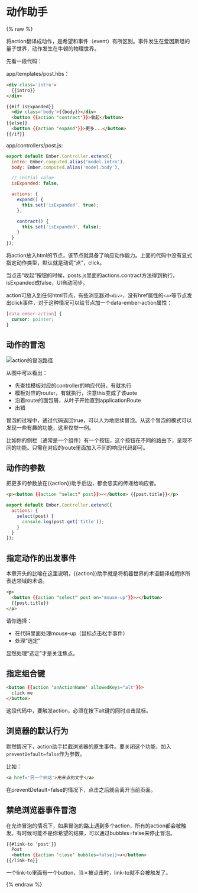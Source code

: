 # 动作助手

{% raw %}

将action翻译成动作，是希望和事件（event）有所区别。事件发生在爱因斯坦的量子世界，动作发生在牛顿的物理世界。

先看一段代码：

app/templates/post.hbs：
```html
<div class='intro'>
  {{intro}}
</div>

{{#if isExpanded}}
  <div class='body'>{{body}}</div>
  <button {{action 'contract'}}>收起</button>
{{else}}
  <button {{action 'expand'}}>更多...</button>
{{/if}}

```
app/controllers/post.js:
```javascript
export default Ember.Controller.extend({
  intro: Ember.computed.alias('model.intro'),
  body: Ember.computed.alias('model.body'),

  // initial value
  isExpanded: false,

  actions: {
    expand() {
      this.set('isExpanded', true);
    },

    contract() {
      this.set('isExpanded', false);
    }
  }
});
```
将action放入html的节点，该节点就具备了响应动作能力。上面的代码中没有显式指定动作类型，默认就是动词“点”，click。

当点击“收起”按钮的时候，posts.js里面的actions.contract方法得到执行，isExpanded成false，UI自动同步。

action可放入到任何html节点，有些浏览器对```<div>```，没有href属性的```<a>```等节点发出click事件，对于这种情况可以给节点加一个data-ember-action属性：
```css
[data-ember-action] {
  cursor: pointer;
}
```

## 动作的冒泡

![action的冒泡路径][action-bubbling]

从图中可以看出：

* 先查找模板对应的controller的响应代码，有就执行
* 模板对应的router，有就执行，注意this变成了该uote
* 沿着route的面包屑，从叶子开始直到applicationRoute
* 出错

冒泡的过程中，通过代码返回true，可以人为地继续冒泡。从这个冒泡的模式可以发现一些有趣的功能，这里仅举一例。

比如你的侧栏（通常是一个组件）有一个按钮，这个按钮在不同的路由下，呈现不同的功能。只需在对应的route里面加入不同的响应代码即可。

## 动作的参数
把更多的参数放在{{action}}助手后边，都会忠实的传递给响应者。
```html
<p><button {{action "select" post}}>✓</button> {{post.title}}</p>
```
```javascript
export default Ember.Controller.extend({
  actions: {
    select(post) {
      console.log(post.get('title'));
    }
  }
});
```
## 指定动作的出发事件

本章开头的比喻在这里说明，{{action}}助手就是将机器世界的术语翻译成程序所表达领域的术语。

```html
<p>
  <button {{action "select" post on="mouse-up"}}>✓</button>
  {{post.title}}
</p>
```

请你选择：

* 在代码里面处理mouse-up（鼠标点击松手事件）
* 处理“选定”

显然处理“选定”才是关注焦点。

## 指定组合键
```html
<button {{action 'anActionName' allowedKeys="alt"}}>
  click me
</button>
```
这段代码中，要触发action，必须在按下alt键的同时点击鼠标。

## 浏览器的默认行为

默然情况下，action助手拦截浏览器的原生事件。要关闭这个功能，加入```preventDefault=false```作为参数。

比如：
```html
<a href="另一个网站">用来点的文字</a>
```

在preventDefault=false的情况下，点击之后就会离开当前页面。


## 禁绝浏览器事件冒泡

在允许冒泡的情况下，如果冒泡的路上遇到多个action，所有的action都会被触发。有时候可能不是你希望的结果，可以通过bubbles=false来停止冒泡。
```html
{{#link-to 'post'}}
  Post
  <button {{action 'close' bubbles=false}}>✗</button>
{{/link-to}}
```
一个link-to里面有一个button，当✗被点击时，link-to就不会被触发了。


{% endraw %}

[action-bubbling]:{{book.imgbase}}/action-bubbling.png "action的冒泡路径"
